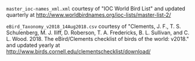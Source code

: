 `master_ioc-names_xml.xml` courtesy of "IOC World Bird List" and updated quarterly at http://www.worldbirdnames.org/ioc-lists/master-list-2/

`eBird_Taxonomy_v2018_14Aug2018.csv` courtesy of "Clements, J. F., T. S. Schulenberg, M. J. Iliff, D. Roberson, T. A. Fredericks, B. L. Sullivan, and C. L. Wood. 2018. The eBird/Clements checklist of birds of the world: v2018." and updated yearly at
http://www.birds.cornell.edu/clementschecklist/download/
